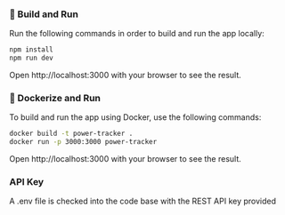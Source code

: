 
### 🚀 Build and Run

Run the following commands in order to build and run the app locally:

```bash
npm install
npm run dev
```

Open http://localhost:3000 with your browser to see the result.


### 🐳 Dockerize and Run

To build and run the app using Docker, use the following commands:

```bash
docker build -t power-tracker .
docker run -p 3000:3000 power-tracker
```

Open http://localhost:3000 with your browser to see the result.

### API Key
A .env file is checked into the code base with the REST API key provided


